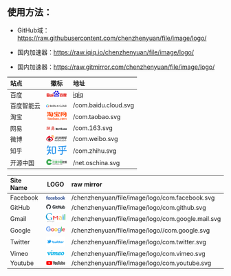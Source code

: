 ## 使用方法：

- GitHub域：https://raw.githubusercontent.com/chenzhenyuan/file/image/logo/

- 国内加速器：https://raw.iqiq.io/chenzhenyuan/file/image/logo/

- 国内加速器：https://raw.gitmirror.com/chenzhenyuan/file/image/logo/

<!--
<img width="48" src="./" />

源域：https://raw.githubusercontent.com
加速：https://raw.iqiq.io
加速：https://raw.gitmirror.com
-->


站点 | 徽标 | 地址
:-- | :-: | :--
百度 | <img width="48" src="./com.baidu.svg" /> | [iqiq](/com.baidu.svg)
百度智能云 | <img width="48" src="./com.baidu.cloud.svg" /> | /com.baidu.cloud.svg
淘宝 | <img width="48" src="./com.taobao.svg" /> | /com.taobao.svg
网易 | <img width="48" src="./com.163.svg" /> | /com.163.svg
微博 | <img width="48" src="./com.weibo.svg" /> | /com.weibo.svg
知乎 | <img width="48" src="./com.zhihu.svg" /> | /com.zhihu.svg
开源中国 | <img width="48" src="./net.oschina.svg" /> | /net.oschina.svg
 
 
Site Name | LOGO | raw mirror
:-- | :-: | :--
Facebook | <img width="48" src="./com.facebook.svg" /> | /chenzhenyuan/file/image/logo/com.facebook.svg
GitHub | <img width="48" src="./com.github.svg" /> | /chenzhenyuan/file/image/logo/com.github.svg
Gmail | <img width="48" src="./com.google.mail.svg" /> | /chenzhenyuan/file/image/logo/com.google.mail.svg
Google | <img width="48" src="./com.google.svg" /> | /chenzhenyuan/file/image/logo//com.google.svg
Twitter | <img width="48" src="./com.twitter.svg"> | /chenzhenyuan/file/image/logo/com.twitter.svg
Vimeo | <img width="48" src="./com.vimeo.svg" /> | /chenzhenyuan/file/image/logo/com.vimeo.svg
Youtube | <img width="48" src="./com.youtube.svg" /> | /chenzhenyuan/file/image/logo/com.youtube.svg
